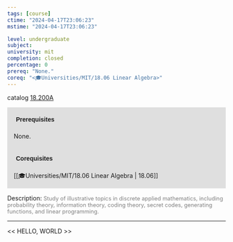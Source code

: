 ```yaml
---
tags: [course]
ctime: "2024-04-17T23:06:23"
mstime: "2024-04-17T23:06:23"

level: undergraduate
subject: 
university: mit
completion: closed
percentage: 0
prereq: "None."
coreq: "<🎓Universities/MIT/18.06 Linear Algebra>"
---
```


catalog [18.200A](http://student.mit.edu/catalog/m18a.html#18.200A)

<span style="display: block; padding: 15px; background-color: rgb(100, 100, 100, 0.2);"><font id="m_prereq1713_0" style="display: block; font-family: Arial, sans-serif; font-weight: bold; padding: 5px">Prerequisites</font><br><span id="prereq1713_0">None.</span></span>
<span style="display: block; padding: 15px; background-color: rgb(100, 100, 100, 0.2);"><font id="m_coreq1713_0" style="display: block; font-family: Arial, sans-serif; font-weight: bold; padding: 5px">Corequisites</font><br><span id="coreq1713_0">[[🎓Universities/MIT/18.06 Linear Algebra | 18.06]]</span></span>

<font style="">Description:</font>
<font style="color: grey; font-size: 0.8rem;">Study of illustrative topics in discrete applied mathematics, including probability theory, information theory, coding theory, secret codes, generating functions, and linear programming.</font>



---

<< HELLO, WORLD >>
